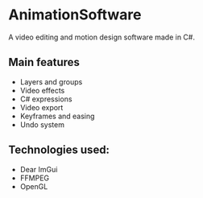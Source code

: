 # AnimationSoftware

A video editing and motion design software made in C#.

## Main features
* Layers and groups
* Video effects
* C# expressions
* Video export
* Keyframes and easing
* Undo system

## Technologies used:
* Dear ImGui
* FFMPEG
* OpenGL
